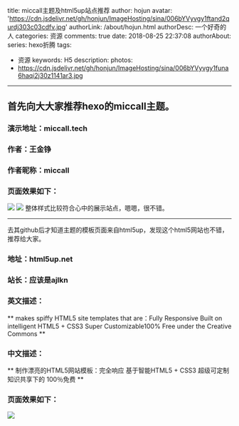 title: miccall主题及html5up站点推荐
author: hojun
avatar: 'https://cdn.jsdelivr.net/gh/honjun/ImageHosting/sina/006bYVyvgy1ftand2qurdj303c03cdfv.jpg'
authorLink: /about/hojun.html
authorDesc: 一个好奇的人
categories: 资源
comments: true
date: 2018-08-25 22:37:08
authorAbout:
series: hexo折腾
tags:
 - 资源
keywords: H5
description:
photos:
 - https://cdn.jsdelivr.net/gh/honjun/ImageHosting/sina/006bYVyvgy1funa6haqi2j30z1141ar3.jpg
---
## 首先向大大家推荐hexo的miccall主题。
### 演示地址：miccall.tech
### 作者：王金铮 
### 作者昵称：miccall
### 页面效果如下：
![](https://cdn.jsdelivr.net/gh/honjun/ImageHosting/sina/006bYVyvgy1fun86389ehj30z42h4kjm.jpg)
![](https://cdn.jsdelivr.net/gh/honjun/ImageHosting/sina/006bYVyvgy1fun864i0cfj30z418uqqa.jpg)
整体样式比较符合心中的展示站点，嗯嗯，很不错。

--------

去其github后才知道主题的模板页面来自html5up，发现这个html5网站也不错，推荐给大家。

### 地址：html5up.net
### 站长：应该是ajlkn
### 英文描述：
** makes spiffy HTML5 site templates that are：Fully Responsive Built on intelligent HTML5 + CSS3 Super Customizable100% Free under the Creative Commons **
### 中文描述：
** 制作漂亮的HTML5网站模板：完全响应 基于智能HTML5 + CSS3 超级可定制 知识共享下的 100％免费 **
### 页面效果如下：
![](https://cdn.jsdelivr.net/gh/honjun/ImageHosting/sina/006bYVyvgy1funa6haqi2j30z1141ar3.jpg)
